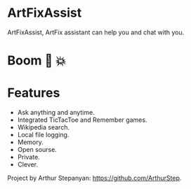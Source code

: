 # ArtFixAssist
ArtFixAssist, ArtFix assistant can help you and chat with you.

# Boom 🤯 💥 

# Features
* Ask anything and anytime.
* Integrated TicTacToe and Remember games.
* Wikipedia search.
* Local file logging.
* Memory.
* Open sourse.
* Private.
* Clever.

Project by Arthur Stepanyan: https://github.com/ArthurStep.
